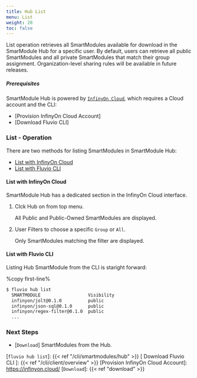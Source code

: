 ```yaml
---
title: Hub List
menu: List
weight: 20
toc: false
---
```


List operation retrieves all SmartModules available for download in the SmarModule Hub for a specific user. By default, users can retrieve all public SmartModules and all private SmartModules that match their group assignment. Organization-level sharing rules will be available in future releases. 

##### Prerequisites

SmartModule Hub is powered by [`InfinyOn Cloud`], which requires a Cloud account and the CLI:

* [Provision InfinyOn Cloud Account]
* [Download Fluvio CLI] 

### List - Operation

There are two methods for listing SmartModules in SmartModule Hub: 
* [List with InfinyOn Cloud](#list-with-infinyon-cloud)
* [List with Fluvio CLI](#list-with-fluvio-cli)

#### List with InfinyOn Cloud

SmartModule Hub has a dedicated section in the InfinyOn Cloud interface.

1. Clck Hub on from top menu.
    
    All Public and Public-Owned SmartModules are displayed.

2. User Filters to choose a specific `Group` or `All`.

    Only SmartModules matching the filter are displayed.



#### List with Fluvio CLI

Listing Hub SmartModule from the CLI is staright forward: 

%copy first-line%
```bash
$ fluvio hub list
  SMARTMODULE                  Visibility 
  infinyon/jolt@0.1.0          public     
  infinyon/json-sql@0.1.0      public     
  infinyon/regex-filter@0.1.0  public
  ...
```

### Next Steps

* [`Download`] SmartModules from the Hub.


[`InfinyOn Cloud`]: https://infinyon.cloud/
[`fluvio hub list`]: {{< ref "/cli/smartmodules/hub" >}}
[ Download Fluvio CLI ]: {{< ref "/cli/client/overview" >}}
[Provision InfinyOn Cloud Account]: https://infinyon.cloud/
[`Download`]: {{< ref "download" >}}
